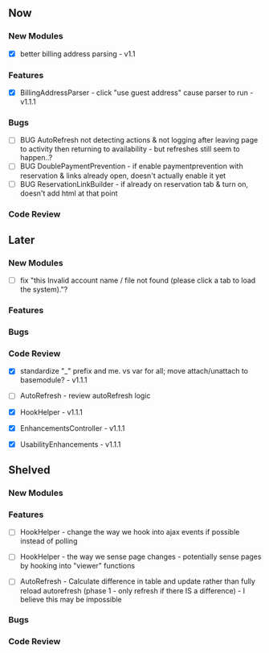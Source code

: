 ## Now

### New Modules
- [X] better billing address parsing - v1.1


### Features
- [X] BillingAddressParser - click "use guest address" cause parser to run - v1.1.1

 
### Bugs
- [ ] BUG AutoRefresh not detecting actions & not logging after leaving page to activity then returning to availability - but refreshes still seem to happen..?
- [ ] BUG DoublePaymentPrevention - if enable paymentprevention with reservation & links already open, doesn't actually enable it yet	
- [ ] BUG ReservationLinkBuilder - if already on reservation tab & turn on, doesn't add html at that point
 
### Code Review


## Later


### New Modules
- [ ] fix "this Invalid account name / file not found (please click a tab to load the system)."?


### Features


### Bugs


### Code Review
- [X] standardize "_" prefix and me. vs var for all; move attach/unattach to basemodule? - v1.1.1
- [ ] AutoRefresh - review autoRefresh logic
- [X] HookHelper - v1.1.1
- [X] EnhancementsController - v1.1.1
- [X] UsabilityEnhancements - v1.1.1


## Shelved

### New Modules


### Features
- [ ] HookHelper - change the way we hook into ajax events if possible instead of polling
- [ ] HookHelper - the way we sense page changes - potentially sense pages by hooking into "viewer" functions
- [ ] AutoRefresh - Calculate difference in table and update rather than fully reload autorefresh (phase 1 - only refresh if there IS a difference) - I believe this may be impossible


### Bugs


### Code Review